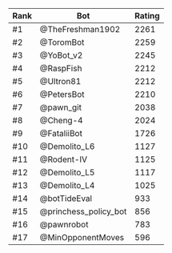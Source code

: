 Rank|Bot|Rating
---|---|---
#1|@TheFreshman1902|2261
#2|@ToromBot|2259
#3|@YoBot_v2|2245
#4|@RaspFish|2212
#5|@Ultron81|2212
#6|@PetersBot|2210
#7|@pawn_git|2038
#8|@Cheng-4|2024
#9|@FataliiBot|1726
#10|@Demolito_L6|1127
#11|@Rodent-IV|1125
#12|@Demolito_L5|1117
#13|@Demolito_L4|1025
#14|@botTideEval|933
#15|@princhess_policy_bot|856
#16|@pawnrobot|783
#17|@MinOpponentMoves|596
